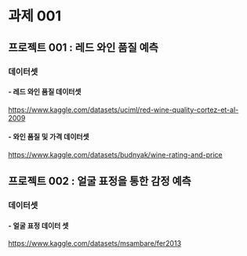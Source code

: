 # 과제 001

## 프로젝트 001 : 레드 와인 품질 예측

### 데이터셋

#### - 레드 와인 품질 데이터셋
https://www.kaggle.com/datasets/uciml/red-wine-quality-cortez-et-al-2009

#### - 와인 품질 및 가격 데이터셋
https://www.kaggle.com/datasets/budnyak/wine-rating-and-price

## 프로젝트 002 : 얼굴 표정을 통한 감정 예측

### 데이터셋

#### - 얼굴 표정 데이터 셋
https://www.kaggle.com/datasets/msambare/fer2013